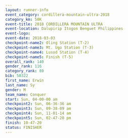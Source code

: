 ```yaml
---
layout: runner-info 
event_category: cordillera-mountain-ultra-2018 
category_km: 50K 
event-title: 2018 CORDILLERA MOUNTAIN ULTRA 
event-location: Dalupirip Itogon Benguet Philippines 
event-logo: 
event-date: 2018-03-03 
checkpoint-name2: Oling Station (T-2) 
checkpoint-name3: Mt. Ugo Station (T-3) 
checkpoint-name4: Lusod Station (T-4) 
checkpoint-name5: Finish (T-5) 
overall_rank: 140
gender_rank: 116
category_rank: 89
bib: 50322
first_name: Erwin
last_name: Sy
gender: M
team_name: Conquer
start: Sun, 04-00-00 am
checkpoint2: Sun, 06-36-36 am
checkpoint3: Sun, 09-38-09 am
checkpoint4: Sun, 11-01-14 am
checkpoint5: Sun, 02-47-20 pm
finish: 10-47-20
status: FINISHER
---
```

